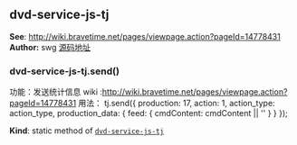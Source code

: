 <a name="module_dvd-service-js-tj"></a>

## dvd-service-js-tj
**See**: http://wiki.bravetime.net/pages/viewpage.action?pageId=14778431  
**Author:** swg [源码地址](http://gitlab.rd.vyohui.com/FE-Service/dvd-service-js-tj.git)  
<a name="module_dvd-service-js-tj.send"></a>

### dvd-service-js-tj.send()
功能：发送统计信息
wiki :http://wiki.bravetime.net/pages/viewpage.action?pageId=14778431
用法：
tj.send({
        production: 17,
        action: 1,
        action_type: action_type,
        production_data: {
          feed: {
            cmdContent: cmdContent || ''
          }
        }
      });

**Kind**: static method of <code>[dvd-service-js-tj](#module_dvd-service-js-tj)</code>  
